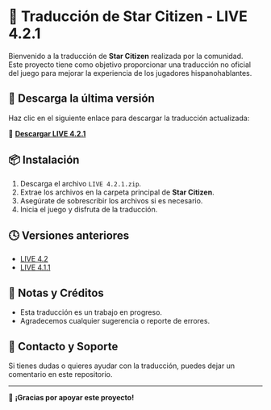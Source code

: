 # 📜 Traducción de Star Citizen - LIVE 4.2.1

Bienvenido a la traducción de **Star Citizen** realizada por la comunidad.  
Este proyecto tiene como objetivo proporcionar una traducción no oficial del juego para mejorar la experiencia de los jugadores hispanohablantes.

## 🔽 Descarga la última versión

Haz clic en el siguiente enlace para descargar la traducción actualizada:

🔗 **[Descargar LIVE 4.2.1](https://github.com/SrBrutalz/Traduccion-sc/raw/main/LIVE%204.2.1.zip)**

## 📦 Instalación

1. Descarga el archivo `LIVE 4.2.1.zip`.
2. Extrae los archivos en la carpeta principal de **Star Citizen**.
3. Asegúrate de sobrescribir los archivos si es necesario.
4. Inicia el juego y disfruta de la traducción.

## 🕓 Versiones anteriores

- [LIVE 4.2](https://github.com/SrBrutalz/Traduccion-sc/raw/main/LIVE%204.2.zip)
- [LIVE 4.1.1](https://github.com/SrBrutalz/Traduccion-sc/raw/main/Live%204.1.1.zip)

## 📢 Notas y Créditos

- Esta traducción es un trabajo en progreso.
- Agradecemos cualquier sugerencia o reporte de errores.

## 📌 Contacto y Soporte

Si tienes dudas o quieres ayudar con la traducción, puedes dejar un comentario en este repositorio.

---

🚀 **¡Gracias por apoyar este proyecto!**



